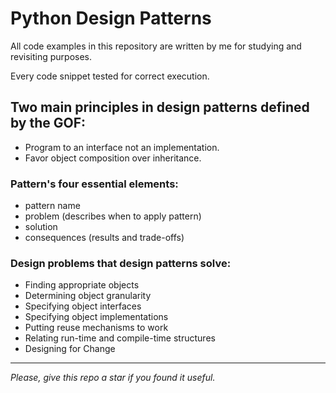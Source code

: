 # Python Design Patterns

All code examples in this repository are written by me for studying and revisiting purposes.

Every code snippet tested for correct execution. 

## Two main principles in design patterns defined by the GOF:

* Program to an interface not an implementation.
* Favor object composition over inheritance.

### Pattern's four essential elements:
* pattern name
* problem (describes when to apply pattern)
* solution
* consequences (results and trade-offs)

### Design problems that design patterns solve:
* Finding appropriate objects
* Determining object granularity
* Specifying object interfaces
* Specifying object implementations
* Putting reuse mechanisms to work
* Relating run-time and compile-time structures
* Designing for Change

___
<i>Please, give this repo a star if you found it useful. 